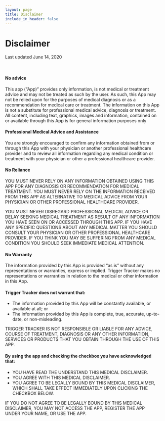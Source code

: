 ```yaml
---
layout: page
title: Disclaimer
include_in_header: false
---
```


# Disclaimer
Last updated June 14, 2020

<br>

#### No advice
This app (“App)” provides only information, is not medical or treatment advice and may not be treated as such by the user. As such, this App may not be relied upon for the purposes of medical diagnosis or as a recommendation for medical care or treatment. The information on this App is not a substitute for professional medical advice, diagnosis or treatment. All content, including text, graphics, images and information, contained on or available through this App is for general information purposes only

#### Professional Medical Advice and Assistance
You are strongly encouraged to confirm any information obtained from or through this App with your physician or another professional healthcare provider and to review all information regarding any medical condition or treatment with your physician or other a professional healthcare provider.

#### No Reliance
YOU MUST NEVER RELY ON ANY INFORMATION OBTAINED USING THIS APP FOR ANY DIAGNOSIS OR RECOMMENDATION FOR MEDICAL TREATMENT. YOU MUST NEVER RELY ON THE INFORMATION RECEIVED FROM THIS APP AS ALTERNATIVE TO MEDICAL ADVICE FROM YOUR PHYSICIAN OR OTHER PROFESSIONAL HEALTHCARE PROVIDER.

YOU MUST NEVER DISREGARD PROFESSIONAL MEDICAL ADVICE OR DELAY SEEKING MEDICAL TREATMENT AS RESULT OF ANY INFORMATION YOU HAVE SEEN ON OR ACCESSED THROUGH THIS APP. IF YOU HAVE ANY SPECIFIC QUESTIONS ABOUT ANY MEDICAL MATTER YOU SHOULD CONSULT YOUR PHYSICIAN OR OTHER PROFESSIONAL HEALTHCARE PROVIDER. IF YOU THINK YOU MAY BE SUFFERING FROM ANY MEDICAL CONDITION YOU SHOULD SEEK IMMEDIATE MEDICAL ATTENTION.

#### No Warranty
The information provided by this App is provided “as is” without any representations or warranties, express or implied. Trigger Tracker makes no representations or warranties in relation to the medical or other information in this App.

#### Trigger Tracker does not warrant that:
- The information provided by this App will be constantly available, or available at all;
or
- The information provided by this App is complete, true, accurate, up-to-date, or non-misleading.

TRIGGER TRACKER IS NOT RESPONSIBLE OR LIABLE FOR ANY ADVICE, COURSE OF TREATMENT, DIAGNOSIS OR ANY OTHER INFORMATION, SERVICES OR PRODUCTS THAT YOU OBTAIN THROUGH THE USE OF THIS APP.

####  By using the app and checking the checkbox you have acknowledged that:
- YOU HAVE READ THE UNDERSTAND THIS MEDICAL DISCLAIMER.
- YOU AGREE WITH THIS MEDICAL DISCLAIMER.
- YOU AGREE TO BE LEGALLY BOUND BY THIS MEDICAL DISCLAIMER, WHICH SHALL TAKE EFFECT IMMEDIATELY UPON CLICKING THE CHECKBOX BELOW.

IF YOU DO NOT AGREE TO BE LEGALLY BOUND BY THIS MEDICAL DISCLAIMER, YOU MAY NOT ACCESS THE APP, REGISTER THE APP UNDER YOUR NAME, OR USE THE APP.